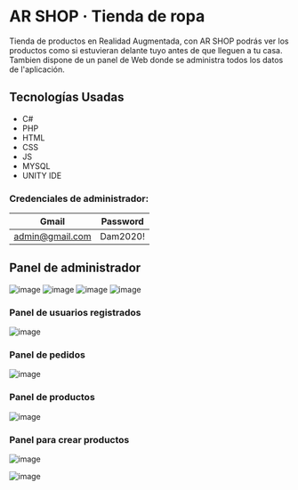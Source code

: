 # AR SHOP · Tienda de ropa
Tienda de productos en Realidad Augmentada, con AR SHOP podrás ver los productos como si estuvieran delante tuyo antes de que lleguen a tu casa. Tambien dispone de un panel de Web donde se administra todos los datos de l'aplicación.

## Tecnologías Usadas
  - C#
  - PHP
  - HTML
  - CSS
  - JS
  - MYSQL
  - UNITY IDE


### Credenciales de administrador:
| Gmail| Password|
| ----- | ---- |
|  admin@gmail.com | Dam2020! |


## Panel de administrador
![image](https://github.com/IGprojects/AR-Shop/blob/main/assets/Captura1.png)
![image](https://github.com/IGprojects/AR-Shop/blob/main/assets/Captura2.png)
![image](https://github.com/IGprojects/AR-Shop/blob/main/assets/Captura3.png)
![image](https://github.com/IGprojects/AR-Shop/blob/main/assets/Captura3.2.png)
### Panel de usuarios registrados
![image](https://github.com/IGprojects/AR-Shop/blob/main/assets/Captura4.png)
### Panel de pedidos
![image](https://github.com/IGprojects/AR-Shop/blob/main/assets/Captura6.png)
### Panel de productos
![image](https://github.com/IGprojects/AR-Shop/blob/main/assets/Captura5.png)
### Panel para crear productos
![image](https://github.com/IGprojects/AR-Shop/blob/main/assets/Captura7.png)


![image](https://github.com/IGprojects/AR-Shop/blob/main/assets/Captura8.png)
